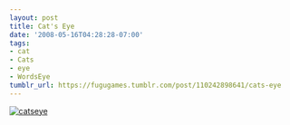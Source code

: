 ```yaml
---
layout: post
title: Cat's Eye
date: '2008-05-16T04:28:28-07:00'
tags:
- cat
- Cats
- eye
- WordsEye
tumblr_url: https://fugugames.tumblr.com/post/110242898641/cats-eye
---
```

[![](http://itshardtofondlepenguins.com/wp-content/uploads/2008/05/catseye.jpg "catseye")](http://itshardtofondlepenguins.com/wp-content/uploads/2008/05/catseye.jpg)
